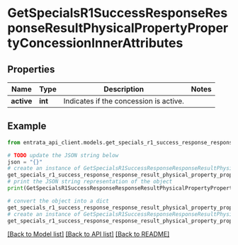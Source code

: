 # GetSpecialsR1SuccessResponseResponseResultPhysicalPropertyPropertyConcessionInnerAttributes


## Properties

Name | Type | Description | Notes
------------ | ------------- | ------------- | -------------
**active** | **int** | Indicates if the concession is active. | 

## Example

```python
from entrata_api_client.models.get_specials_r1_success_response_response_result_physical_property_property_concession_inner_attributes import GetSpecialsR1SuccessResponseResponseResultPhysicalPropertyPropertyConcessionInnerAttributes

# TODO update the JSON string below
json = "{}"
# create an instance of GetSpecialsR1SuccessResponseResponseResultPhysicalPropertyPropertyConcessionInnerAttributes from a JSON string
get_specials_r1_success_response_response_result_physical_property_property_concession_inner_attributes_instance = GetSpecialsR1SuccessResponseResponseResultPhysicalPropertyPropertyConcessionInnerAttributes.from_json(json)
# print the JSON string representation of the object
print(GetSpecialsR1SuccessResponseResponseResultPhysicalPropertyPropertyConcessionInnerAttributes.to_json())

# convert the object into a dict
get_specials_r1_success_response_response_result_physical_property_property_concession_inner_attributes_dict = get_specials_r1_success_response_response_result_physical_property_property_concession_inner_attributes_instance.to_dict()
# create an instance of GetSpecialsR1SuccessResponseResponseResultPhysicalPropertyPropertyConcessionInnerAttributes from a dict
get_specials_r1_success_response_response_result_physical_property_property_concession_inner_attributes_from_dict = GetSpecialsR1SuccessResponseResponseResultPhysicalPropertyPropertyConcessionInnerAttributes.from_dict(get_specials_r1_success_response_response_result_physical_property_property_concession_inner_attributes_dict)
```
[[Back to Model list]](../README.md#documentation-for-models) [[Back to API list]](../README.md#documentation-for-api-endpoints) [[Back to README]](../README.md)


